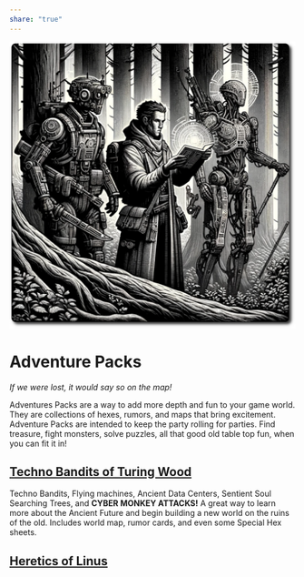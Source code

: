 ```yaml
---
share: "true"
---
```

![adventure-packs](../adventure-packs.png)
# Adventure Packs

*If we were lost, it would say so on the map!*

Adventures Packs are a way to add more depth and fun to your game world. They are collections of hexes, rumors, and maps that bring excitement. Adventure Packs are intended to keep the party rolling for parties. Find treasure, fight monsters, solve puzzles, all that good old table top fun, when you can fit it in!

## [Techno Bandits of Turing Wood](./Techno-Bandits-of-Turing-Wood/The-Techno-Bandits-of-Turing-Wood.html)

Techno Bandits, Flying machines, Ancient Data Centers, Sentient Soul Searching Trees, and **CYBER MONKEY ATTACKS!** A great way to learn more about the Ancient Future and begin building a new world on the ruins of the old. Includes world map, rumor cards, and even some Special Hex sheets.

## [Heretics of Linus](/adventures/Heretics-of-Linus/Heretics-of-Linus.html)

